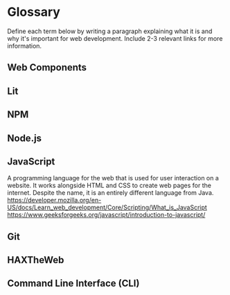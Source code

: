 # Glossary

Define each term below by writing a paragraph explaining what it is and why it's important for web development. Include 2-3 relevant links for more information.

## Web Components


## Lit


## NPM


## Node.js


## JavaScript
A programming language for the web that is used for user interaction on a website. It works alongside HTML and CSS to create web pages for the internet. Despite the name, it is an entirely different language from Java.
https://developer.mozilla.org/en-US/docs/Learn_web_development/Core/Scripting/What_is_JavaScript 
https://www.geeksforgeeks.org/javascript/introduction-to-javascript/


## Git


## HAXTheWeb


## Command Line Interface (CLI)
